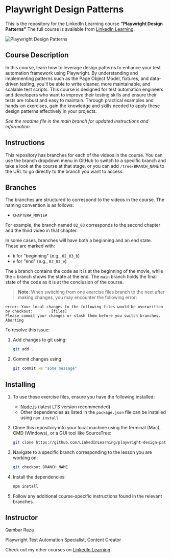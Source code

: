 # Playwright Design Patterns

This is the repository for the LinkedIn Learning course **"Playwright Design Patterns"** The full course is available from [LinkedIn Learning][lil-course-url].

![Playwright Design Patterns][lil-thumbnail-url] 

## Course Description

In this course, learn how to leverage design patterns to enhance your test automation framework using Playwright. By understanding and implementing patterns such as the Page Object Model, fixtures, and data-driven testing, you'll be able to write cleaner, more maintainable, and scalable test scripts. This course is designed for test automation engineers and developers who want to improve their testing skills and ensure their tests are robust and easy to maintain. Through practical examples and hands-on exercises, gain the knowledge and skills needed to apply these design patterns effectively in your projects.

_See the readme file in the main branch for updated instructions and information._

## Instructions

This repository has branches for each of the videos in the course. You can use the branch dropdown menu in GitHub to switch to a specific branch and take a look at the course at that stage, or you can add `/tree/BRANCH_NAME` to the URL to go directly to the branch you want to access.

## Branches

The branches are structured to correspond to the videos in the course. The naming convention is as follows:

- `CHAPTER#_MOVIE#`

For example, the branch named `02_03` corresponds to the second chapter and the third video in that chapter.

In some cases, branches will have both a beginning and an end state. These are marked with:
- `b` for "beginning" (e.g., `02_03_b`)
- `e` for "end" (e.g., `02_03_e`)

The `b` branch contains the code as it is at the beginning of the movie, while the `e` branch shows the state at the end. The `main` branch holds the final state of the code as it is at the conclusion of the course.

> **Note**: When switching from one exercise files branch to the next after making changes, you may encounter the following error:

```
error: Your local changes to the following files would be overwritten by checkout:        [files]
Please commit your changes or stash them before you switch branches.
Aborting
```

To resolve this issue:
	
1. Add changes to git using:
   ```bash
   git add .
   ```
2. Commit changes using:
   ```bash
   git commit -m "some message"
   ```

## Installing

1. To use these exercise files, ensure you have the following installed:
   - [Node.js](https://nodejs.org/) (latest LTS version recommended)
   - Other dependencies as listed in the `package.json` file can be installed using `npm install`

2. Clone this repository into your local machine using the terminal (Mac), CMD (Windows), or a GUI tool like SourceTree:
   ```bash
   git clone https://github.com/LinkedInLearning/playwright-design-patterns-2019019/tree/main
   ```

3. Navigate to a specific branch corresponding to the lesson you are working on:
   ```bash
   git checkout BRANCH_NAME
   ```

4. Install the dependencies:
   ```bash
   npm install
   ```

5. Follow any additional course-specific instructions found in the relevant branches.

## Instructor

Qambar Raza

Playwright Test Automation Specialist, Content Creator        

Check out my other courses on [LinkedIn Learning](https://www.linkedin.com/learning/instructors/qambar-raza?u=104).

[lil-course-url]: https://www.linkedin.com/learning/playwright-design-patterns
[lil-thumbnail-url]: https://media.licdn.com/dms/image/v2/D4E0DAQE68ssz1R0Ufw/learning-public-crop_675_1200/learning-public-crop_675_1200/0/1731097260562?e=2147483647&v=beta&t=RUlzWaTzqCfWpEjv_Lu3mKjo4TCxEZW_kf4lysTgpxI
